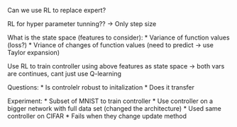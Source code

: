 
Can we use RL to replace expert?

RL for hyper parameter tunning?? -> Only step size

What is the state space (features to consider):
    * Variance of function values (loss?)
    * Vriance of changes of function values (need to predict -> use Taylor expansion)

Use RL to train controller using above features as state space -> both vars are continues, cant just use Q-learning

Questions:
    * Is controlelr robust to initalization
    * Does it transfer

Experiment:
    * Subset of MNIST to train controller
    * Use controller on a bigger network with full data set (changed the architecture)
    * Used same controller on CIFAR
    * Fails when they change update method



